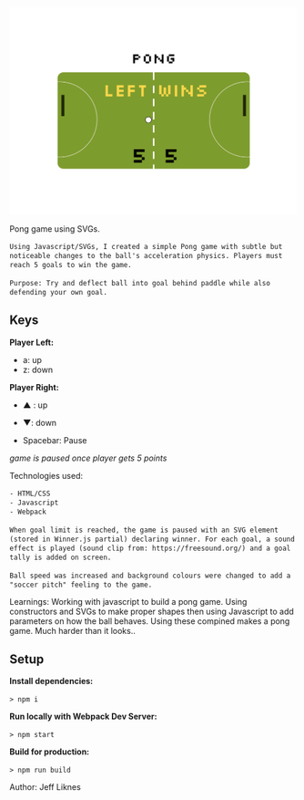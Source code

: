 

![Getting Started](screenshot.png)



Pong game using SVGs.

    Using Javascript/SVGs, I created a simple Pong game with subtle but noticeable changes to the ball's acceleration physics. Players must reach 5 goals to win the game.
    
    Purpose: Try and deflect ball into goal behind paddle while also defending your own goal.

## Keys

**Player Left:**

- a: up
- z: down

**Player Right:**

- ▲ : up
- ▼: down

- Spacebar: Pause

_game is paused once player gets 5 points_


Technologies used:

    - HTML/CSS
    - Javascript 
    - Webpack

    When goal limit is reached, the game is paused with an SVG element (stored in Winner.js partial) declaring winner. For each goal, a sound effect is played (sound clip from: https://freesound.org/) and a goal tally is added on screen.

    Ball speed was increased and background colours were changed to add a "soccer pitch" feeling to the game.

Learnings:
    Working with javascript to build a pong game. Using constructors and SVGs to make proper shapes then using Javascript to add parameters on how the ball behaves. Using these compined makes a pong game. Much harder than it looks..

## Setup

**Install dependencies:**

`> npm i`

**Run locally with Webpack Dev Server:**

`> npm start`

**Build for production:**

`> npm run build`


Author: Jeff Liknes
